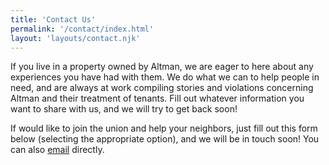 ```yaml
---
title: 'Contact Us'
permalink: '/contact/index.html'
layout: 'layouts/contact.njk'
---
```


If you live in a property owned by Altman, we are eager to here about any experiences you have had with them.  We do what we can to help people in need, and are always at work compiling stories and violations concerning Altman and their treatment of tenants.  Fill out whatever information you want to share with us, and we will try to get back soon!

If would like to join the union and help your neighbors, just fill out this form below (selecting the appropriate option), and we will be in touch soon!  You can also [email](email@email.com) directly.  

